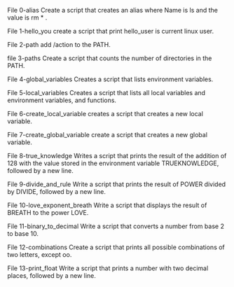 File 0-alias Create a script that creates an alias  where Name is ls and the value is rm * .

File 1-hello_you create a script that print hello_user is current linux user.

File 2-path add /action to the PATH.

file 3-paths Create a script that counts the number of directories in the PATH.

File 4-global_variables Creates a script that lists environment variables.

File 5-local_variables Creates a script that lists all local variables and environment variables, and functions.

File 6-create_local_variable creates a script that creates a new local variable.

File 7-create_global_variable create a script that creates a new global variable.

File 8-true_knowledge Writes a script that prints the result of the addition of 128 with the value stored in the environment variable TRUEKNOWLEDGE, followed by a new line.

File 9-divide_and_rule Write a script that prints the result of POWER divided by DIVIDE, followed by a new line.

File 10-love_exponent_breath Write a script that displays the result of BREATH to the power LOVE.

File 11-binary_to_decimal Write a script that converts a number from base 2 to base 10.

File 12-combinations Create a script that prints all possible combinations of two letters, except oo.

File 13-print_float Write a script that prints a number with two decimal places, followed by a new line.
